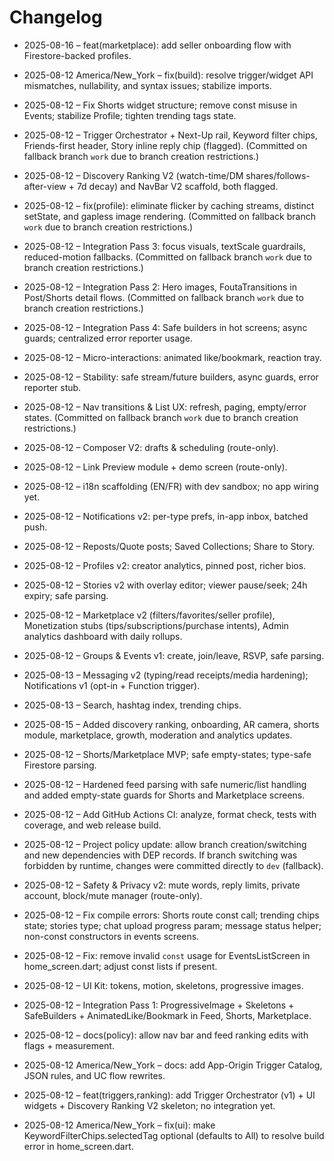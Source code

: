 # Changelog

- 2025-08-16 – feat(marketplace): add seller onboarding flow with Firestore-backed profiles.
- 2025-08-12 America/New_York – fix(build): resolve trigger/widget API mismatches, nullability, and syntax issues; stabilize imports.


- 2025-08-12 – Fix Shorts widget structure; remove const misuse in Events; stabilize Profile; tighten trending tags state.
- 2025-08-12 – Trigger Orchestrator + Next-Up rail, Keyword filter chips, Friends-first header, Story inline reply chip (flagged). (Committed on fallback branch `work` due to branch creation restrictions.)
- 2025-08-12 – Discovery Ranking V2 (watch-time/DM shares/follows-after-view + 7d decay) and NavBar V2 scaffold, both flagged.
- 2025-08-12 – fix(profile): eliminate flicker by caching streams, distinct setState, and gapless image rendering. (Committed on fallback branch `work` due to branch creation restrictions.)
- 2025-08-12 – Integration Pass 3: focus visuals, textScale guardrails, reduced-motion fallbacks. (Committed on fallback branch `work` due to branch creation restrictions.)
- 2025-08-12 – Integration Pass 2: Hero images, FoutaTransitions in Post/Shorts detail flows. (Committed on fallback branch `work` due to branch creation restrictions.)
- 2025-08-12 – Integration Pass 4: Safe builders in hot screens; async guards; centralized error reporter usage.
- 2025-08-12 – Micro-interactions: animated like/bookmark, reaction tray.
- 2025-08-12 – Stability: safe stream/future builders, async guards, error reporter stub.
- 2025-08-12 – Nav transitions & List UX: refresh, paging, empty/error states. (Committed on fallback branch `work` due to branch creation restrictions.)
- 2025-08-12 – Composer V2: drafts & scheduling (route-only).
- 2025-08-12 – Link Preview module + demo screen (route-only).
- 2025-08-12 – i18n scaffolding (EN/FR) with dev sandbox; no app wiring yet.

- 2025-08-12 – Notifications v2: per-type prefs, in-app inbox, batched push.

- 2025-08-12 – Reposts/Quote posts; Saved Collections; Share to Story.
- 2025-08-12 – Profiles v2: creator analytics, pinned post, richer bios.
- 2025-08-12 – Stories v2 with overlay editor; viewer pause/seek; 24h expiry; safe parsing.
- 2025-08-12 – Marketplace v2 (filters/favorites/seller profile), Monetization stubs (tips/subscriptions/purchase intents), Admin analytics dashboard with daily rollups.
- 2025-08-12 – Groups & Events v1: create, join/leave, RSVP, safe parsing.
- 2025-08-13 – Messaging v2 (typing/read receipts/media hardening); Notifications v1 (opt-in + Function trigger).
- 2025-08-13 – Search, hashtag index, trending chips.
- 2025-08-15 – Added discovery ranking, onboarding, AR camera, shorts module, marketplace, growth, moderation and analytics updates.
- 2025-08-12 – Shorts/Marketplace MVP; safe empty-states; type-safe Firestore parsing.
- 2025-08-12 – Hardened feed parsing with safe numeric/list handling and added empty-state guards for Shorts and Marketplace screens.
- 2025-08-12 – Add GitHub Actions CI: analyze, format check, tests with coverage, and web release build.
- 2025-08-12 – Project policy update: allow branch creation/switching and new dependencies with DEP records. If branch switching was forbidden by runtime, changes were committed directly to `dev` (fallback).

- 2025-08-12 – Safety & Privacy v2: mute words, reply limits, private account, block/mute manager (route-only).
- 2025-08-12 – Fix compile errors: Shorts route const call; trending chips state; stories type; chat upload progress param; message status helper; non-const constructors in events screens.
- 2025-08-12 – Fix: remove invalid `const` usage for EventsListScreen in home_screen.dart; adjust const lists if present.
- 2025-08-12 – UI Kit: tokens, motion, skeletons, progressive images.
- 2025-08-12 – Integration Pass 1: ProgressiveImage + Skeletons + SafeBuilders + AnimatedLike/Bookmark in Feed, Shorts, Marketplace.
- 2025-08-12 – docs(policy): allow nav bar and feed ranking edits with flags + measurement.
- 2025-08-12 America/New_York – docs: add App-Origin Trigger Catalog, JSON rules, and UC flow rewrites.

- 2025-08-12 – feat(triggers,ranking): add Trigger Orchestrator (v1) + UI widgets + Discovery Ranking V2 skeleton; no integration yet.
- 2025-08-12 America/New_York – fix(ui): make KeywordFilterChips.selectedTag optional (defaults to All) to resolve build error in home_screen.dart.

